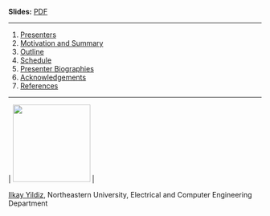 

**Slides:** <a href="Learning%20from%20Comparisons%20-%20WWW%202021%20Tutorial.pdf.pdf">PDF</a>


-----


 1. [Presenters](#presenters)
 2. [Motivation and Summary](#motivation-and-summary)
 3. [Outline](#outline)
 4. [Schedule](#schedule)
 5. [Presenter Biographies](#presenter-biographies)
 6. [Acknowledgements](#acknowledgements)
 7. [References](#references)

-----

| <img src="images/ilkayyildiz.jpg" width="154"/> |

[Ilkay Yildiz](https://www.linkedin.com/in/ilkay-y%C4%B1ld%C4%B1z/), Northeastern University, Electrical and Computer Engineering Department






